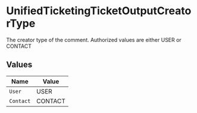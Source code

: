 # UnifiedTicketingTicketOutputCreatorType

The creator type of the comment. Authorized values are either USER or CONTACT


## Values

| Name      | Value     |
| --------- | --------- |
| `User`    | USER      |
| `Contact` | CONTACT   |